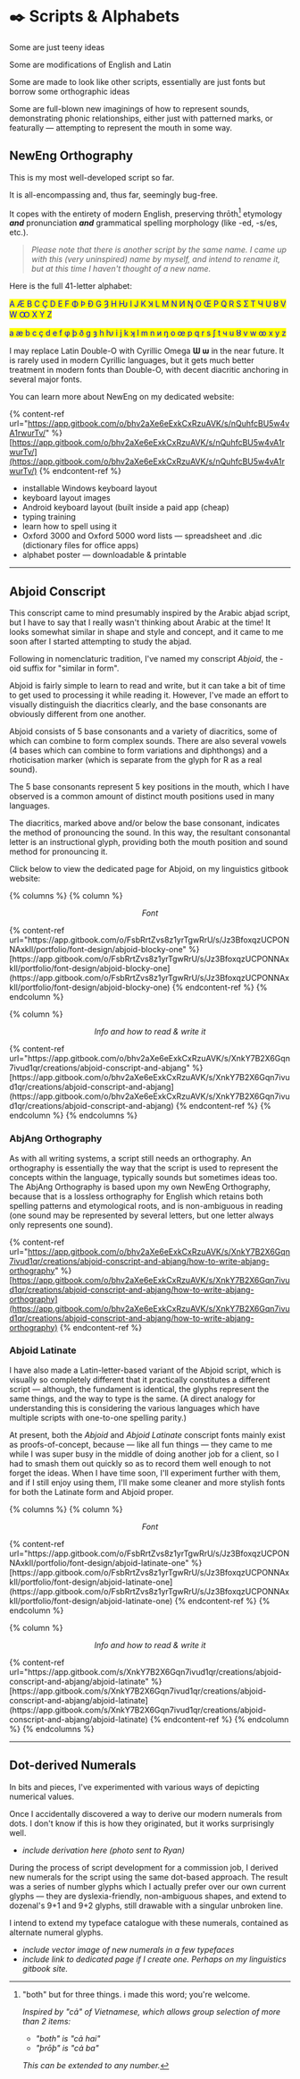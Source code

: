 # ✒️ Scripts & Alphabets

Some are just teeny ideas

Some are modifications of English and Latin

Some are made to look like other scripts, essentially are just fonts but borrow some orthographic ideas

Some are full-blown new imaginings of how to represent sounds, demonstrating phonic relationships, either just with patterned marks, or featurally — attempting to represent the mouth in some way.

## NewEng Orthography

This is my most well-developed script so far.

It is all-encompassing and, thus far, seemingly bug-free.

It copes with the entirety of modern English, preserving thrōth[^1] etymology _**and**_ pronunciation _**and**_ grammatical spelling morphology (like -ed, -s/es, etc.).

> _Please note that there is another script by the same name. I came up with this (very uninspired) name by myself, and intend to rename it, but at this time I haven't thought of a new name._

Here is the full 41-letter alphabet:

<mark style="color:blue;">A Æ B C Ç D E F Φ Þ Đ G Ȝ H Ƕ I J K Ʞ L M N И Ŋ O Œ P Q R S Ʃ T Ч U Ȣ V W Ꝏ X Y Z</mark>

<mark style="color:blue;">a æ b c ç d e f φ þ ð g ȝ h ƕ i j k ʞ l m n и ŋ o œ p q r s ʃ t ч u ȣ v w ꝏ x y z</mark>

I may replace Latin Double-O with Cyrillic Omega **Ѡ ѡ** in the near future. It is rarely used in modern Cyrillic languages, but it gets much better treatment in modern fonts than Double-O, with decent diacritic anchoring in several major fonts.

You can learn more about NewEng on my dedicated website:

{% content-ref url="https://app.gitbook.com/o/bhv2aXe6eExkCxRzuAVK/s/nQuhfcBU5w4vA1rwurTv/" %}
[https://app.gitbook.com/o/bhv2aXe6eExkCxRzuAVK/s/nQuhfcBU5w4vA1rwurTv/](https://app.gitbook.com/o/bhv2aXe6eExkCxRzuAVK/s/nQuhfcBU5w4vA1rwurTv/)
{% endcontent-ref %}

* installable Windows keyboard layout
* keyboard layout images
* Android keyboard layout (built inside a paid app (cheap)
* typing training
* learn how to spell using it
* Oxford 3000 and Oxford 5000 word lists — spreadsheet and .dic (dictionary files for office apps)
* alphabet poster — downloadable & printable

&#x20;

***

&#x20;

## Abjoid Conscript

This conscript came to mind presumably inspired by the Arabic abjad script, but I have to say that I really wasn't thinking about Arabic at the time! It looks somewhat similar in shape and style and concept, and it came to me soon after I started attempting to study the abjad.

Following in nomenclaturic tradition, I've named my conscript _Abjoid_, the -oid suffix for "similar in form".

Abjoid is fairly simple to learn to read and write, but it can take a bit of time to get used to processing it while reading it. However, I've made an effort to visually distinguish the diacritics clearly, and the base consonants are obviously different from one another.

Abjoid consists of 5 base consonants and a variety of diacritics, some of which can combine to form complex sounds. There are also several vowels (4 bases which can combine to form variations and diphthongs) and a rhoticisation marker (which is separate from the glyph for R as a real sound).

The 5 base consonants represent 5 key positions in the mouth, which I have observed is a common amount of distinct mouth positions used in many languages.

The diacritics, marked above and/or below the base consonant, indicates the method of pronouncing the sound. In this way, the resultant consonantal letter is an instructional glyph, providing both the mouth position and sound method for pronouncing it.

Click below to view the dedicated page for Abjoid, on my linguistics gitbook website:

{% columns %}
{% column %}
<p align="center"><em>Font</em></p>
{% content-ref url="https://app.gitbook.com/o/FsbRrtZvs8z1yrTgwRrU/s/Jz3BfoxqzUCPONNAxkIl/portfolio/font-design/abjoid-blocky-one" %}
[https://app.gitbook.com/o/FsbRrtZvs8z1yrTgwRrU/s/Jz3BfoxqzUCPONNAxkIl/portfolio/font-design/abjoid-blocky-one](https://app.gitbook.com/o/FsbRrtZvs8z1yrTgwRrU/s/Jz3BfoxqzUCPONNAxkIl/portfolio/font-design/abjoid-blocky-one)
{% endcontent-ref %}
{% endcolumn %}

{% column %}
<p align="center"><em>Info and how to read &#x26; write it</em></p>
{% content-ref url="https://app.gitbook.com/o/bhv2aXe6eExkCxRzuAVK/s/XnkY7B2X6Gqn7ivud1qr/creations/abjoid-conscript-and-abjang" %}
[https://app.gitbook.com/o/bhv2aXe6eExkCxRzuAVK/s/XnkY7B2X6Gqn7ivud1qr/creations/abjoid-conscript-and-abjang](https://app.gitbook.com/o/bhv2aXe6eExkCxRzuAVK/s/XnkY7B2X6Gqn7ivud1qr/creations/abjoid-conscript-and-abjang)
{% endcontent-ref %}
{% endcolumn %}
{% endcolumns %}

### AbjAng Orthography

As with all writing systems, a script still needs an orthography. An orthography is essentially the way that the script is used to represent the concepts within the language, typically sounds but sometimes ideas too. The AbjAng Orthography is based upon my own NewEng Orthography, because that is a lossless orthography for English which retains both spelling patterns and etymological roots, and is non-ambiguous in reading (one sound may be represented by several letters, but one letter always only represents one sound).

{% content-ref url="https://app.gitbook.com/o/bhv2aXe6eExkCxRzuAVK/s/XnkY7B2X6Gqn7ivud1qr/creations/abjoid-conscript-and-abjang/how-to-write-abjang-orthography" %}
[https://app.gitbook.com/o/bhv2aXe6eExkCxRzuAVK/s/XnkY7B2X6Gqn7ivud1qr/creations/abjoid-conscript-and-abjang/how-to-write-abjang-orthography](https://app.gitbook.com/o/bhv2aXe6eExkCxRzuAVK/s/XnkY7B2X6Gqn7ivud1qr/creations/abjoid-conscript-and-abjang/how-to-write-abjang-orthography)
{% endcontent-ref %}

### Abjoid Latinate

I have also made a Latin-letter-based variant of the Abjoid script, which is visually so completely different that it practically constitutes a different script — although, the fundament is identical, the glyphs represent the same things, and the way to type is the same. (A direct analogy for understanding this is considering the various languages which have multiple scripts with one-to-one spelling parity.)

At present, both the _Abjoid_ and _Abjoid Latinate_ conscript fonts mainly exist as proofs-of-concept, because — like all fun things — they came to me while I was super busy in the middle of doing another job for a client, so I had to smash them out quickly so as to record them well enough to not forget the ideas. When I have time soon, I'll experiment further with them, and if I still enjoy using them, I'll make some cleaner and more stylish fonts for both the Latinate form and Abjoid proper.

{% columns %}
{% column %}
<p align="center"><em>Font</em></p>
{% content-ref url="https://app.gitbook.com/o/FsbRrtZvs8z1yrTgwRrU/s/Jz3BfoxqzUCPONNAxkIl/portfolio/font-design/abjoid-latinate-one" %}
[https://app.gitbook.com/o/FsbRrtZvs8z1yrTgwRrU/s/Jz3BfoxqzUCPONNAxkIl/portfolio/font-design/abjoid-latinate-one](https://app.gitbook.com/o/FsbRrtZvs8z1yrTgwRrU/s/Jz3BfoxqzUCPONNAxkIl/portfolio/font-design/abjoid-latinate-one)
{% endcontent-ref %}
{% endcolumn %}

{% column %}
<p align="center"><em>Info and how to read &#x26; write it</em></p>
{% content-ref url="https://app.gitbook.com/s/XnkY7B2X6Gqn7ivud1qr/creations/abjoid-conscript-and-abjang/abjoid-latinate" %}
[https://app.gitbook.com/s/XnkY7B2X6Gqn7ivud1qr/creations/abjoid-conscript-and-abjang/abjoid-latinate](https://app.gitbook.com/s/XnkY7B2X6Gqn7ivud1qr/creations/abjoid-conscript-and-abjang/abjoid-latinate)
{% endcontent-ref %}
{% endcolumn %}
{% endcolumns %}

&#x20;

***

&#x20;

## Dot-derived Numerals

In bits and pieces, I've experimented with various ways of depicting numerical values.

Once I accidentally discovered a way to derive our modern numerals from dots. I don't know if this is how they originated, but it works surprisingly well.

* _include derivation here (photo sent to Ryan)_

During the process of script development for a commission job, I derived new numerals for the script using the same dot-based approach. The result was a series of number glyphs which I actually prefer over our own current glyphs — they are dyslexia-friendly, non-ambiguous shapes, and extend to dozenal's 9+1 and 9+2 glyphs, still drawable with a singular unbroken line.

I intend to extend my typeface catalogue with these numerals, contained as alternate numeral glyphs.

* _include vector image of new numerals in a few typefaces_
* _include link to dedicated page if I create one. Perhaps on my linguistics gitbook site._

[^1]: "both" but for three things. i made this word; you're welcome.

    _Inspired by "cả" of Vietnamese, which allows group selection of more than 2 items:_

    * _"both" is "cả hai"_
    * _"þrōþ" is "cả ba"_

    _This can be extended to any number._
